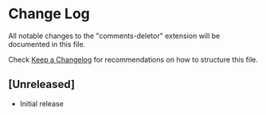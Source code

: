 # Change Log

All notable changes to the "comments-deletor" extension will be documented in this file.

Check [Keep a Changelog](http://keepachangelog.com/) for recommendations on how to structure this file.

## [Unreleased]

- Initial release